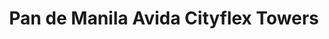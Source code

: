 ---
title: "Pan de Manila Avida Cityflex Towers"
url: /taguig/pan-de-manila-avida-cityflex-towers/
shop: bakery
---